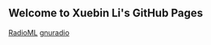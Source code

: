 ## Welcome to Xuebin Li's GitHub Pages
[RadioML](https://ttuxl.github.io/RadioML/)
[gnuradio](https://ttuxl.github.io/gnuradio-XL/)
